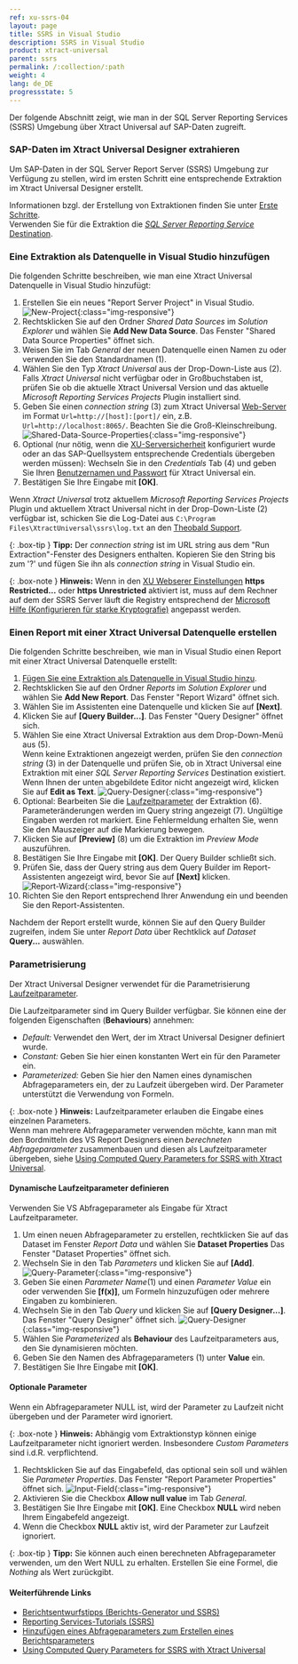```yaml
---
ref: xu-ssrs-04
layout: page
title: SSRS in Visual Studio
description: SSRS in Visual Studio
product: xtract-universal
parent: ssrs
permalink: /:collection/:path
weight: 4
lang: de_DE
progressstate: 5
---
```


Der folgende Abschnitt zeigt, wie man in der SQL Server Reporting Services (SSRS) Umgebung über Xtract Universal auf SAP-Daten zugreift.

### SAP-Daten im Xtract Universal Designer extrahieren

Um SAP-Daten in der SQL Server Report Server (SSRS) Umgebung zur Verfügung zu stellen, wird im ersten Schritt eine entsprechende Extraktion im Xtract Universal Designer erstellt.

Informationen bzgl. der Erstellung von Extraktionen finden Sie unter [Erste Schritte](../../erste-schritte).<br>
Verwenden Sie für die Extraktion die [*SQL Server Reporting Service* Destination](./verbindung).


### Eine Extraktion als Datenquelle in Visual Studio hinzufügen

Die folgenden Schritte beschreiben, wie man eine Xtract Universal Datenquelle in Visual Studio hinzufügt:

1. Erstellen Sie ein neues "Report Server Project" in Visual Studio. <br>
![New-Project](/img/content/xu/ssrs/New-Project.png){:class="img-responsive"}
2. Rechtsklicken Sie auf den Ordner *Shared Data Sources* im *Solution Explorer* und wählen Sie **Add New Data Source**. Das Fenster "Shared Data Source Properties" öffnet sich.
3. Weisen Sie im Tab *General* der neuen Datenquelle einen Namen zu oder verwenden Sie den Standardnamen (1).
4. Wählen Sie den Typ *Xtract Universal* aus der Drop-Down-Liste aus (2). <br>
Falls *Xtract Universal* nicht verfügbar oder in Großbuchstaben ist, prüfen Sie ob die aktuelle Xtract Universal Version und das aktuelle *Microsoft Reporting Services Projects* Plugin installiert sind.
5. Geben Sie einen *connection string* (3) zum Xtract Universal [Web-Server](../../sicherheit/serversicherheit) im Format `Url=http://[host]:[port]/` ein, z.B. `Url=http://localhost:8065/`. Beachten Sie die Groß-Kleinschreibung.
![Shared-Data-Source-Properties](/img/content/xu/ssrs/Shared-Data-Source-Properties.png){:class="img-responsive"}
6. Optional (nur nötig, wenn die [XU-Serversicherheit](../../sicherheit/serversicherheit) konfiguriert wurde oder an das SAP-Quellsystem entsprechende Credentials übergeben werden müssen): Wechseln Sie in den *Credentials* Tab (4) und geben Sie Ihren [Benutzernamen und Passwort](../../sicherheit/benutzerverwaltung) für Xtract Universal ein.
7. Bestätigen Sie Ihre Eingabe mit **[OK]**.

Wenn *Xtract Universal* trotz aktuellem *Microsoft Reporting Services Projects* Plugin und aktuellem Xtract Universal nicht in der Drop-Down-Liste (2) verfügbar ist, schicken Sie die Log-Datei aus `C:\Program Files\XtractUniversal\ssrs\log.txt` an den [Theobald Support](mailto:support@theobald-software.com).

{: .box-tip }
**Tipp:** Der *connection string* ist im URL string aus dem "Run Extraction"-Fenster des Designers enthalten. Kopieren Sie den String bis zum '?' und fügen Sie ihn als *connection string* in Visual Studio ein.

{: .box-note }
**Hinweis:** Wenn in den [XU Webserer Einstellungen](../../sicherheit/serversicherheit) **https Restricted...** oder **https Unrestricted** aktiviert ist, muss auf dem Rechner auf dem der SSRS Server läuft die Registry entsprechend der [Microsoft Hilfe (Konfigurieren für starke Kryptografie)](https://docs.microsoft.com/de-de/mem/configmgr/core/plan-design/security/enable-tls-1-2-client#configure-for-strong-cryptography) angepasst werden.

### Einen Report mit einer Xtract Universal Datenquelle erstellen

Die folgenden Schritte beschreiben, wie man in Visual Studio einen Report mit einer Xtract Universal Datenquelle erstellt:

1. [Fügen Sie eine Extraktion als Datenquelle in Visual Studio hinzu](./ssrs-in-vs#eine-extraktion-als-datenquelle-in-visual-studio-hinzufügen).
2. Rechtsklicken Sie auf den Ordner *Reports* im *Solution Explorer* und wählen Sie **Add New Report**. Das Fenster "Report Wizard" öffnet sich.
3. Wählen Sie im Assistenten eine Datenquelle und klicken Sie auf **[Next]**.
4. Klicken Sie auf **[Query Builder...]**. Das Fenster "Query Designer" öffnet sich.
5. Wählen Sie eine Xtract Universal Extraktion aus dem Drop-Down-Menü aus (5). <br>
Wenn keine Extraktionen angezeigt werden, prüfen Sie den *connection string* (3) in der Datenquelle und prüfen Sie, ob in Xtract Universal eine Extraktion mit einer *SQL Server Reporting Services* Destination existiert.
Wenn Ihnen der unten abgebildete Editor nicht angezeigt wird, klicken Sie auf **Edit as Text**.
![Query-Designer](/img/content/xu/ssrs/Query-Designer.png){:class="img-responsive"}
6. Optional: Bearbeiten Sie die [Laufzeitparameter](../../extraktionen-ausfuehren-und-einplanen/extraktionsparameter) der Extraktion (6). 
Parameteränderungen werden im Query string angezeigt (7). Ungültige Eingaben werden rot markiert. Eine Fehlermeldung erhalten Sie, wenn Sie den Mauszeiger auf die Markierung bewegen.
7. Klicken Sie auf **[Preview]** (8) um die Extraktion im *Preview Mode* auszuführen. 
8. Bestätigen Sie Ihre Eingabe mit **[OK]**. Der Query Builder schließt sich. 
9. Prüfen Sie, dass der Query string aus dem Query Builder im Report-Assistenten angezeigt wird, bevor Sie auf **[Next]** klicken.
![Report-Wizard](/img/content/xu/ssrs/Report-Wizard.png){:class="img-responsive"}
10. Richten Sie den Report entsprechend Ihrer Anwendung ein und beenden Sie den Report-Assistenten.

Nachdem der Report erstellt wurde, können Sie auf den Query Builder zugreifen, indem Sie unter *Report Data* über Rechtklick auf *Dataset* **Query...** auswählen. 


### Parametrisierung

Der Xtract Universal Designer verwendet für die Parametrisierung [Laufzeitparameter](../../extraktionen-ausfuehren-und-einplanen/extraktionsparameter).

Die Laufzeitparameter sind im Query Builder verfügbar. Sie können eine der folgenden Eigenschaften (**Behaviours**) annehmen: <br>

- *Default:* Verwendet den Wert, der im Xtract Universal Designer definiert wurde.
- *Constant:* Geben Sie hier einen konstanten Wert ein für den Parameter ein.
- *Parameterized:* Geben Sie hier den Namen eines dynamischen Abfrageparameters ein, der zu Laufzeit übergeben wird.
Der Parameter unterstützt die Verwendung von Formeln.

 {: .box-note }
**Hinweis:** Laufzeitparameter erlauben die Eingabe eines einzelnen Parameters.  
Wenn man mehrere Abfrageparameter verwenden möchte, kann man mit den Bordmitteln des VS Report Designers einen *berechneten Abfrageparameter* zusammenbauen und diesen als Laufzeitparameter übergeben, siehe [Using Computed Query Parameters for SSRS with Xtract Universal](https://kb.theobald-software.com/xtract-universal/xu-ssrs-parameterizing-in-vs).

#### Dynamische Laufzeitparameter definieren

Verwenden Sie VS Abfrageparameter als Eingabe für Xtract Laufzeitparameter.

1. Um einen neuen Abfrageparameter zu erstellen, rechtklicken Sie auf das Dataset im Fenster *Report Data* und wählen Sie **Dataset Properties** Das Fenster "Dataset Properties" öffnet sich.
2. Wechseln Sie in den Tab *Parameters* und klicken Sie auf **[Add]**.
![Query-Parameter](/img/content/xu/ssrs/query-parameters.png){:class="img-responsive"}
3. Geben Sie einen *Parameter Name*(1) und einen *Parameter Value* ein oder verwenden Sie **[f(x)]**, um Formeln hinzuzufügen oder mehrere Eingaben zu kombinieren.
4. Wechseln Sie in den Tab *Query* und klicken Sie auf **[Query Designer...]**. Das Fenster "Query Designer" öffnet sich.
![Query-Designer](/img/content/xu/ssrs/QueryDesigner.png){:class="img-responsive"}
5. Wählen Sie *Parameterized* als **Behaviour** des Laufzeitparameters aus, den Sie dynamisieren möchten.
6. Geben Sie den Namen des Abfrageparameters (1) unter **Value** ein.
7. Bestätigen Sie Ihre Eingabe mit **[OK]**.


#### Optionale Parameter

Wenn ein Abfrageparameter NULL ist, wird der Parameter zu Laufzeit nicht übergeben und der Parameter wird ignoriert.

 {: .box-note }
**Hinweis:** Abhängig vom Extraktionstyp können einige Laufzeitparameter nicht ignoriert werden. Insbesondere *Custom Parameters* sind i.d.R. verpflichtend.

1. Rechtsklicken Sie auf das Eingabefeld, das optional sein soll und wählen Sie *Parameter Properties*. Das Fenster "Report Parameter Properties" öffnet sich.
![Input-Field](/img/content/xu/ssrs/optional-params.png){:class="img-responsive"}
2. Aktivieren Sie die Checkbox **Allow null value** im Tab *General*.
3. Bestätigen Sie Ihre Eingabe mit **[OK]**. Eine Checkbox **NULL** wird neben Ihrem Eingabefeld angezeigt.
4. Wenn die Checkbox **NULL** aktiv ist, wird der Parameter zur Laufzeit ignoriert.

 {: .box-tip }
**Tipp:** Sie können auch einen berechneten Abfrageparameter verwenden, um den Wert NULL zu erhalten. Erstellen Sie eine Formel, die *Nothing* als Wert zurückgibt.


#### Weiterführende Links
- [Berichtsentwurfstipps (Berichts-Generator und SSRS)](https://docs.microsoft.com/de-de/sql/reporting-services/report-design/report-design-tips-report-builder-and-ssrs?view=sql-server-ver15)
- [Reporting Services-Tutorials (SSRS)](https://docs.microsoft.com/de-de/sql/reporting-services/reporting-services-tutorials-ssrs?view=sql-server-ver15)
- [Hinzufügen eines Abfrageparameters zum Erstellen eines Berichtsparameters](https://docs.microsoft.com/de-de/sql/reporting-services/tutorial-add-a-parameter-to-your-report-report-builder?view=sql-server-ver15#Query)
- [Using Computed Query Parameters for SSRS with Xtract Universal](https://kb.theobald-software.com/xtract-universal/xu-ssrs-parameterizing-in-vs)